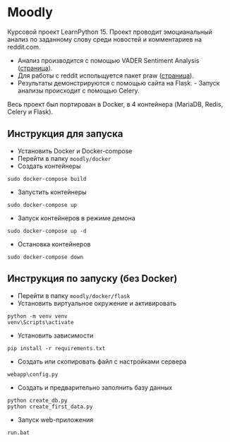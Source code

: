# Moodly
Курсовой проект LearnPython 15.
Проект проводит эмоцианальный анализ по заданному слову среди новостей и комментариев на reddit.com.
 - Анализ производится с помощью VADER Sentiment Analysis ([страница](https://pypi.org/project/vaderSentiment/)).
  - Для работы с reddit испольщуется пакет praw ([страница](https://pypi.org/project/praw/)).
   - Результаты демонстрируются с помощью сайта на Flask.
    - Запуск анализы происходит с помощью Celery.

Весь проект был портирован в Docker, в 4 контейнера (MariaDB, Redis, Celery и Flask). 

## Инструкция для запуска
  - Установить Docker и Docker-compose
  - Перейти в папку `moodly/docker`
  - Создать контейнеры
 ```shell
 sudo docker-compose build
 ```
  - Запустить контейнеры
```shell
sudo docker-compose up
```
  - Запуск контейнеров в режиме демона
```shell
sudo docker-compose up -d
```
  - Остановка контейнеров
```shell
sudo docker-compose down
```

## Инструкция по запуску (без Docker)
  - Перейти в папку `moodly/docker/flask`
  - Установить виртуальное окружение и активировать
```shell
python -m venv venv
venv\Scripts\activate
```
  - Установить зависимости
```shell
pip install -r requirements.txt
```
  - Создать или скопировать файл с настройками сервера
 ```shell
webapp\config.py
```
  - Создать и предварительно заполнить базу данных
```shell
python create_db.py
python create_first_data.py
```
  - Запуск web-приложения
```shell
run.bat
```
